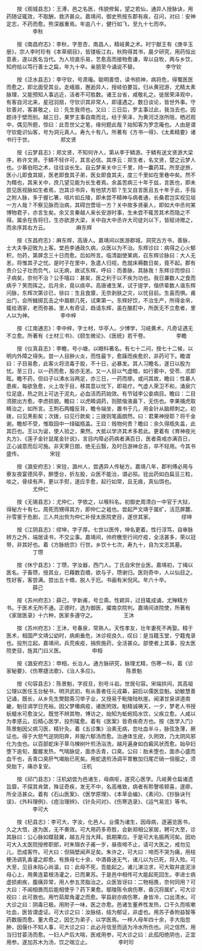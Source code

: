 <!-- { "loadSidebar": true } -->
　　按《观城县志》：王溥，邑之名医，伟貌修髯，望之若仙，通异人授脉诀，用药随证辄效，不取酬，救济甚众。嘉靖间，御史熊按东郡有疾，召问，对曰：安神定志，不药而愈。熊深器重焉。年逾八十，健行如飞，至九十七而卒。
　　　　　李秋

　　按《南昌府志》：李秋，字思杏，南昌人，精岐黄之术。时宁献王有《庚辛玉册》，宗人李时珍有《本草纲目》，皆镂板江右，秋购得其书，晨夕研究，用药恒出意表，遂以医名当代。为人坦直乐易，艺愈高而接物愈谦，卑以自牧，两与乡饮，知府给以笃行善士之扁，年九十卒。亲朋至今诵说不替。
　　　　　李守钦

　　按《泛水县志》：李守钦，号肃庵。聪明善悟，读书损神，病将危，得蜀医医而愈之，即北面受其业。走峨眉，邂逅异人，授岐伯要旨。归从黄冠游，尤精太素脉理，又能预知人事远近，活者不可胜数。诸王台省，咸敬礼之。徙居荣泽观中，有客自河北来，星冠羽扇，守钦识其非常人，即谨遇之。数日谈论，皆世外事。守钦善对，客甚敬之，曰：先生我师也。又曰：三日后，罗主事过此，我当去也。因题诗于壁而别。越三日，果罗主事自南而北，经于荣泽，为黄河泛涨所阻，栖迟观中，偶见所题，惊曰：此吾世父之笔，缘何题此哉？始知客为罗念庵也。人由是谓守钦能识仙客，号为洞元真人。寿九十有八。所著有《方书一得》、《太素精要》诸书行于世。
　　　　　郑文贤

　　按《云梦县志》：郑文贤，不知何许人，第从李于鳞游。于鳞有送文贤游大梁序，称许文贤。于鳞不轻许可，其言必信。其序云：郑生者，名文贤，楚之云梦人也。少慕伯阳之术，往往谈长生。自云梦来关中三千里，持一囊药耳。所至逆旅，医小儿即食其妪，医老即食其子弟，医女即食其夫，度三千里如在里巷中矣。然不为糈也，其来关中，庶几望见能为长生者焉。余盖苦病三十年于兹，言医也，即未尝见医视脉如生者焉，岂其诊书异，有他禁方耶？生又自言医且五十年于此，手指之附人脉，多于握匕箸，咀片如丘陵，即未尝不精神与病者通，长桑君岂实视见垣一方人哉？不察见脉而治病，其碍岂啻垣一方？关中故多贤豪人，即如大中丞何某博物君子，亦言生矣。余又言秦越人来长安游时事，生未尝不辄苦其术而隐之不得。属余在告将归，生亦欲游大梁，关中自大中丞许大司徒刘以下，皆赋诗赠之，而余序其右方云。
　　　　　麻东辉

　　按《东昌府志》：麻东辉，高唐人。嘉靖间以医游郡城，洞究古方书，善脉，士大夫争迎致为上客。堂邑李通政久病，众医以为不治。东辉诊曰：病得之心火郁积，勿药，第屏念三十日而愈。后如所言。临清副使某病，召东辉诊脉曰：大人无恙，将惟其子之忧。是时子在里中，急遣人归视，危就床褥数日矣，竟不起。郡有贵介公子壮而负气，以无病，故试东辉，呼曰：而善脉，其脉我！东辉诊而惊曰：子病矣，奈何不治？公手嘻曰：甚矣，医之利于以不疾为功也。我日兼数人之食而病乎？笑而挥之。后月余，竟以痰卒。高唐诸生某，试于提学，偕侪辈数人谐东辉问脉，东辉次第诊已，徐曰：生且食廪，无奈剥肤之灾，以忧目前。生喜而惧。甫出门，会所雠掷瓦击之中眉额几死，试果第一。东辉好饮，不治生产，所得金帛，辄给酒家，老而弥甚。里人有奇证，趋请东辉，虽在酪酊中，所医无不立愈者，里人以为神。
　　　　　李中梓

　　按《江南通志》：李中梓，字士材，华亭人。少博学，习岐黄术，凡奇证遇无不立愈。所著有《士材三书》、《颐生微论》、《医统》若干卷。
　　　　　李瞻

　　按《仪真县志》：李瞻，号小塘，以眼科著名。有七十二问，按七十二候，以明内外障之得失。尝一人目肿火炎，而性最卞，愈躁而疾愈炽，非药可下。瞻谓曰：子目易愈，此客火将流毒于股，不十日，必暴发。其人习瞻名，遂日以股为忧。至三日，以一药而愈，股亦无恙。又一人目以气虚暗，如行雾中，受苓、朮即眩。瞻不药，但曰子以沸水浴两足，亦三日，一药而瘳。或问其故，瞻曰：性暴人患疾，每欲急愈，火上攻于目，移其意以忧下，即易疗。气虚人荣卫不和，涌泉穴位足底，热之则上可达于泥丸，必血活而药始效。有节钺李公妾病目。瞻曰：二目须脓出方愈。李虑损貌。瞻曰：以虎睛调药，则脓偕液鼻下，无伤也。李果捕虎取睛治之，如所言。王荆石两瞳反背，瞻令端坐，置书于几，用金针从脑颊刺之。初拨，曰见黑影矣；次拨，曰见行款矣；三拨则笔画朗然。曰：君果神授耶？将千金谢。瞻却不受，惟取园中一绿磁瓶盖。王曰：贱物何贵？瞻曰：余久得瓶失盖，此其匹也。王以为诞，使人验之，果然。大抵以学济其术多若此。更着有《育神夜光丸方》、《莲子金针鼠尾金针说》，言目内障必药病者满百日，医者斋戒亦满百日，正心诚意而后可施。非天霁日朗，绝无云翳，及时日游神合吉，卒不轻用。今其书盛传。
　　　　　宋铨

　　按《潞安府志》：宋铨，潞州人，尝遇异人传秘方。嘉靖八年，郡判傅必用与寮友夜宴德风亭，醉堕台，折左股，众医不能治，谓必殒。铨出药如白扁豆三粒，啖之，骨续有声，更以手熨，遂应手愈，起行如常，且无痕，真仙饵也。
　　　　　尤仲仁

　　按《无锡县志》：尤仲仁，字依之，以喉科名。初御史周清白一中官于大狱，得秘方十有七。周死而甥得其方，即仲仁之袓也。尝起严文靖于属纩，活范屏麓、孙雪窻于危剧，三人共出赀为仲仁补授太医院吏目，遂世其家。
　　　　　缪坤

　　按《江阴县志》：缪坤，字子厚。七世以医传，坤名更着。性行淳笃，自审脉辨方之外，端居读书，不交尘事。嘉靖间，帅府檄至行间疗疫，全活甚多，荣以冠带，非其好也。着《方脉统宗》行世。乡饮十七次，寿九十，自为文志其墓。
　　　　　丁瓒

　　按《休宁县志》：丁瓒，字汝器，西门人。丁氏自宋世业医。嘉靖初，丁绳以医名。子畜瓒，授其业，已藉数百缗，欲与子，瓒谢归。医则奇中，人以仙目之。性好客，客尝满。尝出五十缗，脱人于厄。书画有米倪风。年六十卒。
　　　　　薛己

　　按《苏州府志》：薛己，字新甫，号立斋。性颖异，过目辄成诵，尤殚精方书。于医术无所不通。正德时，选为御医，擢南京院判。嘉靖间进院使，所著有《家居医录》十六种，医家多遵守之。
　　　　　王沐

　　按《苏州府志》：王沐，号春泉，常熟人。天性孝友，壮年妻死不再娶。精于医术，相国严文靖公幼时，病痢垂危，沐诊视良久，叹曰：是当籍玉堂，宁籍鬼录也。投剂立起。嘉靖间，兵荒疾疫，捐赀施药，全活甚众。部使者上其事，投太医院吏目，旌其门曰义医。
　　　　　申相

　　按《潞安府志》：申相，长治人。通方脉研究，脉理尤精，伤寒一科，着《诊家秘要》、《伤寒捷法歌》、《治人多应》。
　　　　　陈景魁

　　按《句容县志》：陈景魁，字叔旦，别号斗岩。世居句容。宋端拱间，其高祖公理以医任玉台秘书，明洪武初，有从善者任元戎幕，嗣后以儒医显魁。幼敏慧善记诵，既长，从乡先生樊懿斋习举子业，又授易于毗陵陆秋崖。闻湛甘泉讲道南畿，魁往谒学日充裕。因父梦椿病疫，诸医罔效。魁精诚祷天，一夕，梦老人书授蚖蟺水可愈汝父。既觉不辨其物，博访之，始知为蚯蚓捣水饮，父疾立愈。人咸以为孝感云。后精心医学，投剂辄愈。着有《医案》皆奇疾奇方也。按《医学入门》陈景魁因父病习医，精针灸。着《五诊集》治素无病，忽吐血半斗，脉弦急薄，厥证也。得于大怒气逆阴阳奔，并服六郁汤而愈。治通体生疣，久罔效，乃太阴风邪化为虫也。以百部蛇床子草乌楝树叶煎汤浴洗，越月遍身如白癜风状而愈。始孕妇堕下逾旬，腹腥发热，气喘脉促，面赤舌青，口臭。公曰：胎未堕也，面赤心盛而血干也，舌青口臭肝气竭胎已死矣。用蛇退煎汤调平胃散加归尾芒硝一倍服之，须臾胎下，痛亦复安。
　　　　　汪机

　　按《祁门县志》：汪机幼尝为邑诸生，母病呕，遂究心医学。凡岐黄仓扁诸遗旨靡，不探其肯綮，殊证奇疾，发无不中，名高难致，病者有聆謦咳顿喜，遂瘳。所全活甚众。着有《石山医案》、《医学原理》、《本草会编》、《素问》、《抄脉诀刊误》、《外科理例》、《痘治理辨》、《针灸问对》、《伤寒选录》、《运气易览》等书。
　　　　　李可大

　　按《杞县志》：李可大，字汝，化邑人。业儒为诸生，因母病，逐遍览医书，久之大悟，遂为医，无不奏效。可大用药多奇胜，会新郑相公家居，聘可大至，诊其脉曰：公心脉如蝶鼓翼，越五月当大拜。抵期果应。于是可大名振两河矣。因劝可大入太医院授修职郎，时朱锦衣子甫一岁，昼夜啼不止，请可大医之，戒勿见儿，恐成客忤。可大曰：但隔壁闻声足矣。朱许之，可大曰：啼而不哭为痛，用桔梗汤调乳香灌之即愈。有族母七十余，中酒昏迷无气，诸儿以为已死，将入殓。可大至，见目未陷心尚温，曰：此母不死，吾能起之。诸儿涕泣求，可大取井底泥涂母心上，用黄连葛根汤灌之，已而果苏。于是邑中相传可大能起死回生。李进士病虚损痢疾，腹痛异常，用人参五灵脂治之。众医皆讶曰：二物相畏，奈何同用？可大曰：不闻相畏而后能相使乎？药下果愈。鄢陵陈令病伤寒，昏沉将属纩。可大诊视曰：此可救也。用竹茹犀角灌之而愈。寜县尉亦病伤寒，身皆冷，口出清水。可大诊之曰：阴毒已极。用附子一味，医之亦愈。邑诸生董养性发热，口干久而咳嗽吐血，医皆谓虚证。可大诊之曰：汝脉结，结为郁证，非虚也。用苏子香附益智等药数服而愈。董大奇之，因乞为弟子，以学医焉。一梓人母年四十余，手大指忽肿，因偃仆不知人事，可大诊之曰：此必月信至而适为冷水所伤也。问之信然，用当归甘荽汤而愈。一妇人产后大喘，医戒用参，可大诊之曰：此孤阳绝阴也，正宜用参。遂加苏木为汤，饮之喘立止。
　　　　　李时珍

